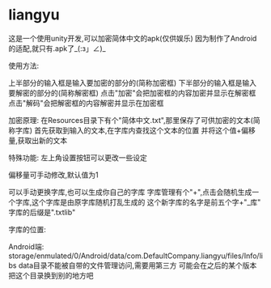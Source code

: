# liangyu
这是一个使用unity开发,可以加密简体中文的apk(仅供娱乐)
因为制作了Android的适配,就只有.apk了_(:з」∠)_

使用方法:

上半部分的输入框是输入要加密的部分的(简称加密框)
下半部分的输入框是输入要解密的部分的(简称解密框)
点击"加密"会把加密框的内容加密并显示在解密框
点击"解码"会把解密框的内容解密并显示在加密框

加密原理:
在Resources目录下有个"简体中文.txt",那里保存了可供加密的文本(简称字库)
首先获取到输入的文本,在字库内查找这个文本的位置
并将这个值+偏移量,获取出新的文本

特殊功能:
左上角设置按钮可以更改一些设定

偏移量可手动修改,默认值为1

可以手动更换字库,也可以生成你自己的字库
字库管理有个"+",点击会随机生成一个字库,这个字库是由原字库随机打乱生成的
这个新字库的名字是前五个字+"_库"
字库的后缀是".txtlib"

字库的位置:

Android端:
storage/enmulated/0/Android/data/com.DefaultCompany.liangyu/files/Info/libs
data目录不能被自带的文件管理访问,需要用第三方
可能会在之后的某个版本把这个目录换到别的地方吧